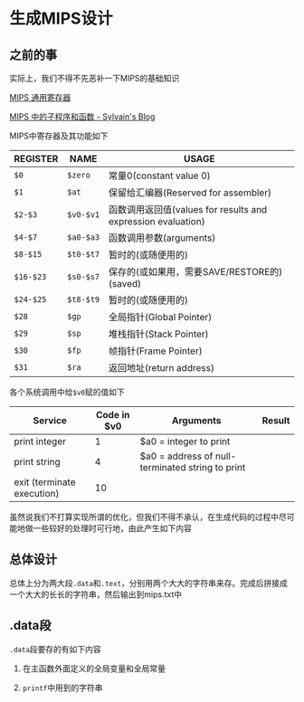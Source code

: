 # 生成MIPS设计

## 之前的事

实际上，我们不得不先恶补一下MIPS的基础知识

[MIPS 通用寄存器](https://e-mailky.github.io/2017-02-14-mips-registers)

[MIPS 中的子程序和函数 - Sylvain's Blog](https://valeeraz.github.io/2019/09/30/subroutine-functions-mips/)

MIPS中寄存器及其功能如下

| REGISTER  | NAME      | USAGE                                                 |
| --------- | --------- | ----------------------------------------------------- |
| `$0`      | `$zero`   | 常量0(constant value 0)                                 |
| `$1`      | `$at`     | 保留给汇编器(Reserved for assembler)                        |
| `$2-$3`   | `$v0-$v1` | 函数调用返回值(values for results and expression evaluation) |
| `$4-$7`   | `$a0-$a3` | 函数调用参数(arguments)                                     |
| `$8-$15`  | `$t0-$t7` | 暂时的(或随便用的)                                            |
| `$16-$23` | `$s0-$s7` | 保存的(或如果用，需要SAVE/RESTORE的)(saved)                      |
| `$24-$25` | `$t8-$t9` | 暂时的(或随便用的)                                            |
| `$28`     | `$gp`     | 全局指针(Global Pointer)                                  |
| `$29`     | `$sp`     | 堆栈指针(Stack Pointer)                                   |
| `$30`     | `$fp`     | 帧指针(Frame Pointer)                                    |
| `$31`     | `$ra`     | 返回地址(return address)                                  |

各个系统调用中给`$v0`赋的值如下

| Service                    | Code in $v0 | Arguments                                        | Result |
| -------------------------- | ----------- | ------------------------------------------------ | ------ |
| print integer              | 1           | $a0 = integer to print                           |        |
| print string               | 4           | $a0 = address of null-terminated string to print |        |
| exit (terminate execution) | 10          |                                                  |        |

虽然说我们不打算实现所谓的优化，但我们不得不承认，在生成代码的过程中尽可能地做一些较好的处理时可行地，由此产生如下内容

## 总体设计

总体上分为两大段`.data`和`.text`，分别用两个大大的字符串来存。完成后拼接成一个大大的长长的字符串，然后输出到mips.txt中

## .data段

`.data`段要存的有如下内容

1. 在主函数外面定义的全局变量和全局常量

2. `printf`中用到的字符串
